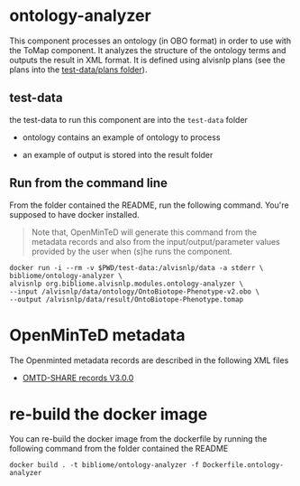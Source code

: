 # ontology-analyzer

This component processes an ontology (in OBO format)
in order to use with the ToMap component. It analyzes the structure of
the ontology terms and outputs the result in XML format. It is defined using alvisnlp plans (see the plans into the [test-data/plans folder](test-data/plans)).

## test-data
the test-data to run this component are into the `test-data` folder
 
* ontology contains an example of ontology to process

* an example of output is stored into the result folder

## Run from the command line

From the folder contained the README, run the following command. You're supposed to have docker installed.
> Note that, OpenMinTeD will generate this command from the metadata records and also from the input/output/parameter values provided by the user when (s)he runs the component. 

```
docker run -i --rm -v $PWD/test-data:/alvisnlp/data -a stderr \
bibliome/ontology-analyzer \
alvisnlp org.bibliome.alvisnlp.modules.ontology-analyzer \
--input /alvisnlp/data/ontology/OntoBiotope-Phenotype-v2.obo \
--output /alvisnlp/data/result/OntoBiotope-Phenotype.tomap
```

# OpenMinTeD metadata

The Openminted metadata records are described in the following XML files
* [OMTD-SHARE records V3.0.0](ontology-analyzer.metadata.omtd.v3.0.0)

# re-build the docker image
You can re-build the docker image from the dockerfile by running the following command from the folder contained the README
```
docker build . -t bibliome/ontology-analyzer -f Dockerfile.ontology-analyzer
```
